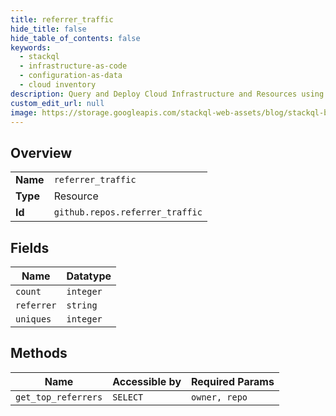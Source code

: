 ```yaml
---
title: referrer_traffic
hide_title: false
hide_table_of_contents: false
keywords:
  - stackql
  - infrastructure-as-code
  - configuration-as-data
  - cloud inventory
description: Query and Deploy Cloud Infrastructure and Resources using SQL
custom_edit_url: null
image: https://storage.googleapis.com/stackql-web-assets/blog/stackql-blog-post-featured-image.png
---
```

  
    

## Overview
<table><tbody>
<tr><td><b>Name</b></td><td><code>referrer_traffic</code></td></tr>
<tr><td><b>Type</b></td><td>Resource</td></tr>
<tr><td><b>Id</b></td><td><code>github.repos.referrer_traffic</code></td></tr>
</tbody></table>

## Fields
| Name | Datatype |
| ---- | -------- |
| `count` | `integer` |
| `referrer` | `string` |
| `uniques` | `integer` |
## Methods
| Name | Accessible by | Required Params |
| ---- | ------------- | --------------- |
| `get_top_referrers` | `SELECT` | `owner, repo` |
